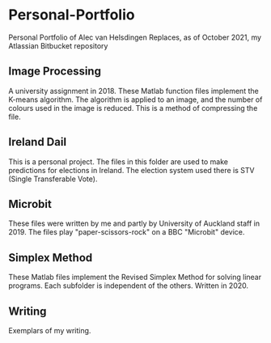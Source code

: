 # Personal-Portfolio
Personal Portfolio of Alec van Helsdingen
Replaces, as of October 2021, my Atlassian Bitbucket repository

## Image Processing
A university assignment in 2018. These Matlab function files implement the K-means algorithm.
The algorithm is applied to an image, and the number of colours used in the image is reduced.
This is a method of compressing the file.

## Ireland Dail
This is a personal project. The files in this folder are used to make predictions for elections in Ireland.
The election system used there is STV (Single Transferable Vote).

## Microbit
These files were written by me and partly by University of Auckland staff in 2019. The files play "paper-scissors-rock"
on a BBC "Microbit" device.

## Simplex Method
These Matlab files implement the Revised Simplex Method for solving linear programs. Each subfolder is independent of the others.
Written in 2020.

## Writing
Exemplars of my writing. 
